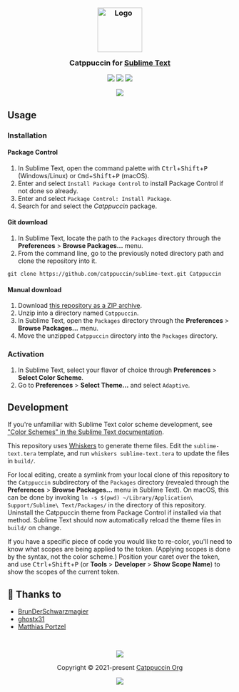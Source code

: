 <h3 align="center">
	<img src="https://raw.githubusercontent.com/catppuccin/catppuccin/main/assets/logos/exports/1544x1544_circle.png" width="100" alt="Logo"/><br/>
	<img src="https://raw.githubusercontent.com/catppuccin/catppuccin/main/assets/misc/transparent.png" height="30" width="0px"/>
	Catppuccin for <a href="https://www.sublimetext.com">Sublime Text</a>
	<img src="https://raw.githubusercontent.com/catppuccin/catppuccin/main/assets/misc/transparent.png" height="30" width="0px"/>
</h3>

<p align="center">
    <a href="https://github.com/catppuccin/sublime-text/stargazers"><img src="https://img.shields.io/github/stars/catppuccin/sublime-text?colorA=363a4f&colorB=b7bdf8&style=for-the-badge"></a>
    <a href="https://github.com/catppuccin/sublime-text/issues"><img src="https://img.shields.io/github/issues/catppuccin/sublime-text?colorA=363a4f&colorB=f5a97f&style=for-the-badge"></a>
    <a href="https://github.com/catppuccin/sublime-text/contributors"><img src="https://img.shields.io/github/contributors/catppuccin/sublime-text?colorA=363a4f&colorB=a6da95&style=for-the-badge"></a>
</p>

<p align="center">
  <img src="https://user-images.githubusercontent.com/68803793/203905911-e9569b4c-af9b-45ef-918d-f38015f1e0f0.png"/>
</p>

## Usage

### Installation

#### Package Control

1. In Sublime Text, open the command palette with <kbd>Ctrl</kbd>+<kbd>Shift</kbd>+<kbd>P</kbd> (Windows/Linux) or <kbd>Cmd</kbd>+<kbd>Shift</kbd>+<kbd>P</kbd> (macOS).
2. Enter and select `Install Package Control` to install Package Control if not done so already.
3. Enter and select `Package Control: Install Package`.
3. Search for and select the _Catppuccin_ package.

#### Git download

1. In Sublime Text, locate the path to the `Packages` directory through the **Preferences** > **Browse Packages...** menu.
2. From the command line, go to the previously noted directory path and clone the repository into it.

```
git clone https://github.com/catppuccin/sublime-text.git Catppuccin
```

#### Manual download

1. Download [this repository as a ZIP archive](https://github.com/catppuccin/sublime-text/archive/refs/heads/main.zip).
2. Unzip into a directory named `Catppuccin`.
3. In Sublime Text, open the `Packages` directory through the **Preferences** > **Browse Packages...** menu.
4. Move the unzipped `Catppuccin` directory into the `Packages` directory.

### Activation

1. In Sublime Text, select your flavor of choice through **Preferences** > **Select Color Scheme**.
2. Go to **Preferences** > **Select Theme...** and select `Adaptive`.

## Development

If you're unfamiliar with Sublime Text color scheme development, see ["Color Schemes" in the Sublime Text documentation](https://www.sublimetext.com/docs/color_schemes.html).

This repository uses [Whiskers](https://github.com/catppuccin/whiskers) to generate theme files. Edit the `sublime-text.tera` template, and run `whiskers sublime-text.tera` to update the files in `build/`.

For local editing, create a symlink from your local clone of this repository to the `Catppuccin` subdirectory of the `Packages` directory (revealed through the **Preferences** > **Browse Packages...** menu in Sublime Text). On macOS, this can be done by invoking `ln -s $(pwd) ~/Library/Application\ Support/Sublime\ Text/Packages/` in the directory of this repository. Uninstall the Catppuccin theme from Package Control if installed via that method. Sublime Text should now automatically reload the theme files in `build/` on change.

If you have a specific piece of code you would like to re-color, you'll need to know what scopes are being applied to the token. (Applying scopes is done by the syntax, not the color scheme.) Position your caret over the token, and use <kbd>Ctrl</kbd>+<kbd>Shift</kbd>+<kbd>P</kbd> (or **Tools** > **Developer** > **Show Scope Name**) to show the scopes of the current token.

## 💝 Thanks to

- [BrunDerSchwarzmagier](https://github.com/BrunDerSchwarzmagier)
- [ghostx31](https://github.com/ghostx31)
- [Matthias Portzel](https://github.com/MatthiasPortzel)

&nbsp;

<p align="center"><img src="https://raw.githubusercontent.com/catppuccin/catppuccin/main/assets/footers/gray0_ctp_on_line.svg?sanitize=true" /></p>
<p align="center">Copyright &copy; 2021-present <a href="https://github.com/catppuccin" target="_blank">Catppuccin Org</a>
<p align="center"><a href="https://github.com/catppuccin/catppuccin/blob/main/LICENSE"><img src="https://img.shields.io/static/v1.svg?style=for-the-badge&label=License&message=MIT&logoColor=d9e0ee&colorA=363a4f&colorB=b7bdf8"/></a></p>
